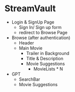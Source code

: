 # StreamVault

- Login & SignUp Page
  - Sign In/ Sign up form
  - redirect to Browse Page
- Browse (after authentication)
  - Header
  - Main Movie
    - Trailer in Background
    - Title & Description
    - Movie Suggestions
      - MovieLists \* N
- GPT
  - SearchBar
  - Movie Suggestions
